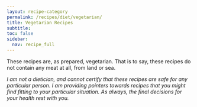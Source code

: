 ```yaml
---
layout: recipe-category
permalink: /recipes/diet/vegetarian/
title: Vegetarian Recipes
subtitle: 
toc: false
sidebar:
  nav: recipe_full
---
```

These recipes are, as prepared, vegetarian. That is to say, these recipes do not contain any meat at all, from land or sea.

*I am not a dietician, and cannot certify that these recipes are safe for any particular person. I am providing pointers towards recipes that you might find fitting to your particular situation. As always, the final decisions for your health rest with you.*
